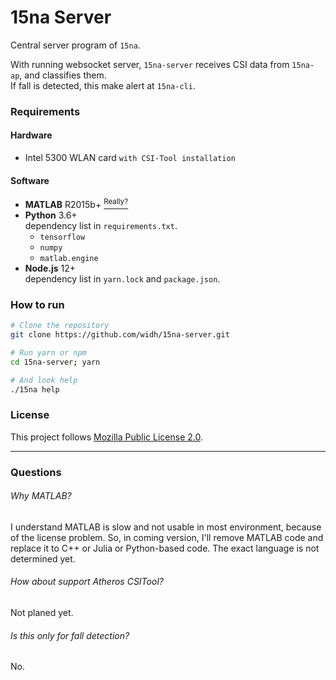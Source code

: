 # 15na Server

Central server program of `15na`.

With running websocket server, `15na-server` receives CSI data from `15na-ap`, and classifies them.\
If fall is detected, this make alert at `15na-cli`.

### Requirements

#### Hardware
- Intel 5300 WLAN card `with CSI-Tool installation`

#### Software
- **MATLAB** R2015b+ <a href="#why-matlab"><sup>Really?</sup></a>
- **Python** 3.6+\
  dependency list in `requirements.txt`.
    - `tensorflow`
    - `numpy`
    - `matlab.engine`
- **Node.js** 12+\
  dependency list in `yarn.lock` and `package.json`.

### How to run

```bash
# Clone the repository
git clone https://github.com/widh/15na-server.git

# Run yarn or npm
cd 15na-server; yarn

# And look help
./15na help
```

### License

This project follows [Mozilla Public License 2.0](LICENSE.md#readme).

---
### Questions

###### Why MATLAB?
I understand MATLAB is slow and not usable in most environment, because of the license problem. So, in coming version, I'll remove MATLAB code and replace it to C++ or Julia or Python-based code. The exact language is not determined yet.

###### How about support Atheros CSITool?
Not planed yet.

###### Is this only for fall detection?
No.

